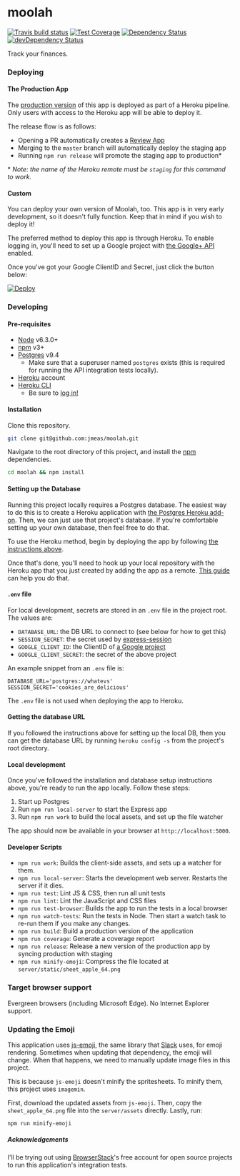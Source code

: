 # moolah

[![Travis build status](http://img.shields.io/travis/jmeas/moolah.svg?style=flat)](https://travis-ci.org/jmeas/moolah)
[![Test Coverage](https://codeclimate.com/github/jmeas/moolah/badges/coverage.svg)](https://codeclimate.com/github/jmeas/moolah)
[![Dependency Status](https://david-dm.org/jmeas/moolah.svg)](https://david-dm.org/jmeas/moolah)
[![devDependency Status](https://david-dm.org/jmeas/moolah/dev-status.svg)](https://david-dm.org/jmeas/moolah#info=devDependencies)

Track your finances.

### Deploying

#### The Production App

The [production version](https://moolah-app-prod.herokuapp.com/) of this app is
deployed as part of a Heroku pipeline. Only users with access to the Heroku
app will be able to deploy it.

The release flow is as follows:

- Opening a PR automatically creates a [Review App](https://devcenter.heroku.com/articles/github-integration-review-apps)
- Merging to the `master` branch will automatically deploy the staging app
- Running `npm run release` will promote the staging app to production\*

\* _Note: the name of the Heroku remote must be `staging` for this command to work._

#### Custom

You can deploy your own version of Moolah, too. This app is in very early
development, so it doesn't fully function. Keep that in mind if you wish to
deploy it!

The preferred method to deploy this app is through Heroku. To enable logging in,
you'll need to set up a Google project with
[the Google+ API](https://developers.google.com/+/web/api/rest/?hl=en_US) enabled.

Once you've got your Google ClientID and Secret, just click the button below:

[![Deploy](https://www.herokucdn.com/deploy/button.png)](https://heroku.com/deploy?template=https://github.com/jmeas/moolah/tree/master)

### Developing

#### Pre-requisites

- [Node](https://nodejs.org/en/) v6.3.0+
- [npm](https://docs.npmjs.com/getting-started/installing-node) v3+
- [Postgres](https://wiki.postgresql.org/wiki/Detailed_installation_guides) v9.4
  - Make sure that a superuser named `postgres` exists (this is required for running the API integration tests locally).
- [Heroku](heroku.com) account
- [Heroku CLI](https://devcenter.heroku.com/articles/heroku-command)
  - Be sure to [log in!](https://devcenter.heroku.com/articles/heroku-command#logging-in)

#### Installation

Clone this repository.

```sh
git clone git@github.com:jmeas/moolah.git
```

Navigate to the root directory of this project, and install the [npm](https://www.npmjs.com/) dependencies.

```sh
cd moolah && npm install
```

#### Setting up the Database

Running this project locally requires a Postgres database. The easiest way to do
this is to create a Heroku application with
[the Postgres Heroku add-on](https://elements.heroku.com/addons/heroku-postgresql). Then,
we can just use that project's database. If you're comfortable setting up your
own database, then feel free to do that.

To use the Heroku method, begin by deploying the app by following [the instructions above](#deploying).

Once that's done, you'll need to hook up your local repository with the Heroku app that you just created by adding the app
as a remote. [This guide](https://devcenter.heroku.com/articles/git#creating-a-heroku-remote) can help you
do that.

#### `.env` file

For local development, secrets are stored in an `.env` file in the project root.
The values are:

- `DATABASE_URL`: the DB URL to connect to (see below for how to get this)
- `SESSION_SECRET`: the secret used by [express-session](https://github.com/expressjs/session#secret)
- `GOOGLE_CLIENT_ID`: the ClientID of [a Google project](https://console.developers.google.com/)
- `GOOGLE_CLIENT_SECRET`: the secret of the above project

An example snippet from an `.env` file is:

```
DATABASE_URL='postgres://whatevs'
SESSION_SECRET='cookies_are_delicious'
```

The `.env` file is not used when deploying the app to Heroku.

#### Getting the database URL

If you followed the instructions above for setting up the local DB, then you can
get the database URL by running `heroku config -s` from the project's root
directory.

#### Local development

Once you've followed the installation and database setup instructions above,
you're ready to run the app locally. Follow these steps:

1. Start up Postgres
2. Run `npm run local-server` to start the Express app
2. Run `npm run work` to build the local assets, and set up the file watcher

The app should now be available in your browser at `http://localhost:5000`.

#### Developer Scripts

- `npm run work`: Builds the client-side assets, and sets up a watcher for them.
- `npm run local-server`: Starts the development web server. Restarts the server if it dies.
- `npm run test`: Lint JS & CSS, then run all unit tests
- `npm run lint`: Lint the JavaScript and CSS files
- `npm run test-browser`: Builds the app to run the tests in a local browser
- `npm run watch-tests`: Run the tests in Node. Then start a watch task to re-run them if you make any changes.
- `npm run build`: Build a production version of the application
- `npm run coverage`: Generate a coverage report
- `npm run release`: Release a new version of the production app by syncing
  production with staging
- `npm run minify-emoji`: Compress the file located at `server/static/sheet_apple_64.png`

### Target browser support

Evergreen browsers (including Microsoft Edge). No Internet Explorer support.

### Updating the Emoji

This application uses [js-emoji](https://github.com/iamcal/js-emoji), the same
library that [Slack](https://www.slack.com) uses, for emoji rendering. Sometimes
when updating that dependency, the emoji will change. When that happens, we need
to manually update image files in this project.

This is because `js-emoji` doesn't minify the spritesheets. To minify them, this
project uses `imagemin`.

First, download the updated assets from `js-emoji`. Then, copy the
`sheet_apple_64.png` file into the `server/assets` directly. Lastly, run:

`npm run minify-emoji`

##### Acknowledgements

I'll be trying out using [BrowserStack](https://www.browserstack.com/)'s free
account for open source projects to run this application's integration tests.

